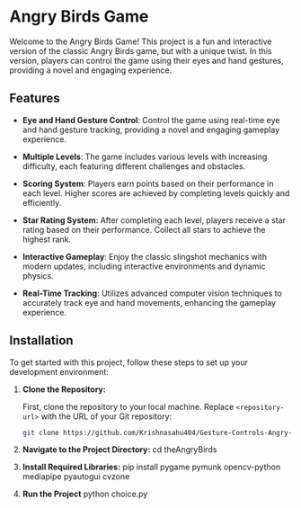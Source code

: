 # Angry Birds Game

Welcome to the Angry Birds Game! This project is a fun and interactive version of the classic Angry Birds game, but with a unique twist. In this version, players can control the game using their eyes and hand gestures, providing a novel and engaging experience.

## Features

- **Eye and Hand Gesture Control**: Control the game using real-time eye and hand gesture tracking, providing a novel and engaging gameplay experience.
  
- **Multiple Levels**: The game includes various levels with increasing difficulty, each featuring different challenges and obstacles.

- **Scoring System**: Players earn points based on their performance in each level. Higher scores are achieved by completing levels quickly and efficiently.

- **Star Rating System**: After completing each level, players receive a star rating based on their performance. Collect all stars to achieve the highest rank.

- **Interactive Gameplay**: Enjoy the classic slingshot mechanics with modern updates, including interactive environments and dynamic physics.

- **Real-Time Tracking**: Utilizes advanced computer vision techniques to accurately track eye and hand movements, enhancing the gameplay experience.


## Installation

To get started with this project, follow these steps to set up your development environment:

1. **Clone the Repository:**

   First, clone the repository to your local machine. Replace `<repository-url>` with the URL of your Git repository:

   ```bash
   git clone https://github.com/Krishnasahu404/Gesture-Controls-Angry-Bird.git
   
2. **Navigate to the Project Directory:**
     cd theAngryBirds

3. **Install Required Libraries:**
     pip install pygame pymunk opencv-python mediapipe pyautogui cvzone
   
4. **Run the Project**
     python choice.py
